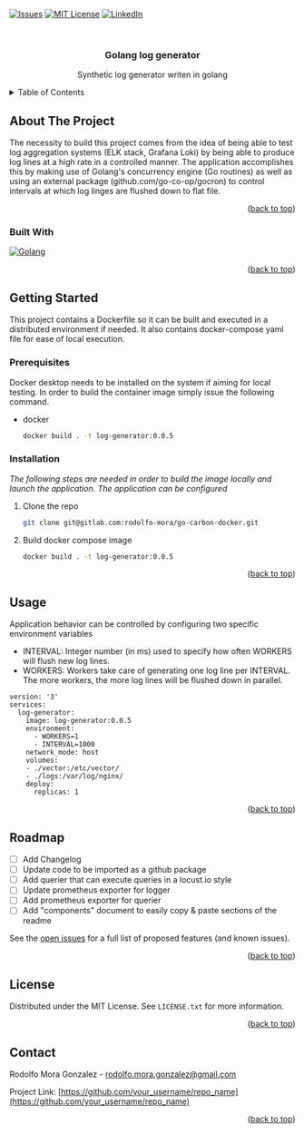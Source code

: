 <!-- Improved compatibility of back to top link: See: https://github.com/othneildrew/Best-README-Template/pull/73 -->
<a name="readme-top"></a>
<!--
*** Thanks for checking out the Best-README-Template. If you have a suggestion
*** that would make this better, please fork the repo and create a pull request
*** or simply open an issue with the tag "enhancement".
*** Don't forget to give the project a star!
*** Thanks again! Now go create something AMAZING! :D
-->



<!-- PROJECT SHIELDS -->
<!--
*** I'm using markdown "reference style" links for readability.
*** Reference links are enclosed in brackets [ ] instead of parentheses ( ).
*** See the bottom of this document for the declaration of the reference variables
*** for contributors-url, forks-url, etc. This is an optional, concise syntax you may use.
*** https://www.markdownguide.org/basic-syntax/#reference-style-links
-->
<!-- [![Contributors][contributors-shield]][contributors-url]
[![Forks][forks-shield]][forks-url] -->
<!-- [![Stargazers][stars-shield]][stars-url] -->
[![Issues][issues-shield]][issues-url]
[![MIT License][license-shield]][license-url]
[![LinkedIn][linkedin-shield]][linkedin-url]

<!-- PROJECT LOGO -->
<br />
<div align="center">

  <h3 align="center">Golang log generator</h3>

  <p align="center">
    Synthetic log generator writen in golang
  <br />

  </p>
</div>

<!-- TABLE OF CONTENTS -->
<details>
  <summary>Table of Contents</summary>
  <ol>
    <li>
      <a href="#about-the-project">About The Project</a>
      <ul>
        <li><a href="#built-with">Built With</a></li>
      </ul>
    </li>
    <li>
      <a href="#getting-started">Getting Started</a>
      <ul>
        <li><a href="#prerequisites">Prerequisites</a></li>
        <li><a href="#installation">Installation</a></li>
      </ul>
    </li>
    <li><a href="#usage">Usage</a></li>
    <li><a href="#roadmap">Roadmap</a></li>
    <li><a href="#contributing">Contributing</a></li>
    <li><a href="#license">License</a></li>
    <li><a href="#contact">Contact</a></li>
    <li><a href="#acknowledgments">Acknowledgments</a></li>
  </ol>
</details>



<!-- ABOUT THE PROJECT -->
## About The Project

<!-- [![Product Name Screen Shot][product-screenshot]](https://example.com) -->

The necessity to build this project comes from the idea of being able to test log aggregation systems (ELK stack, Grafana Loki) by being able to produce log lines at a high rate in a controlled manner. The application accomplishes this by making use of Golang's concurrency engine (Go routines) as well as using an external package (github.com/go-co-op/gocron)
to control intervals at which log linges are flushed down to flat file.

<p align="right">(<a href="#readme-top">back to top</a>)</p>

### Built With

[![Golang][Golang.dev]][golang-url]

<p align="right">(<a href="#readme-top">back to top</a>)</p>

<!-- GETTING STARTED -->
## Getting Started
This project contains a Dockerfile so it can be built and executed in a distributed environment if needed. It also contains docker-compose yaml file for ease of local execution.

### Prerequisites

Docker desktop needs to be installed on the system if aiming for local testing. In order to build the container image simply issue the following command.

* docker
  ```sh
  docker build . -t log-generator:0.0.5
  ```

### Installation

_The following steps are needed in order to build the image locally and launch the application. The application can be configured_

1. Clone the repo
   ```sh
   git clone git@gitlab.com:rodolfo-mora/go-carbon-docker.git
   ```
2. Build docker compose image
   ```sh
   docker build . -t log-generator:0.0.5
   ```

<p align="right">(<a href="#readme-top">back to top</a>)</p>

<!-- USAGE EXAMPLES -->
## Usage
Application behavior can be controlled by configuring two specific environment variables

* INTERVAL: Integer number (in ms) used to specify how often WORKERS will flush new log lines.
* WORKERS: Workers take care of generating one log line per INTERVAL. The more workers, the more log lines will be flushed down in parallel.

```docker
version: '3'
services:
  log-generator:
    image: log-generator:0.0.5
    environment:
      - WORKERS=1
      - INTERVAL=1000
    network_mode: host
    volumes:
    - ./vector:/etc/vector/
    - ./logs:/var/log/nginx/
    deploy:
      replicas: 1
```
<!-- _For more examples, please refer to the [Documentation](https://example.com)_ -->

<p align="right">(<a href="#readme-top">back to top</a>)</p>

<!-- ROADMAP -->
## Roadmap

- [ ] Add Changelog
- [ ] Update code to be imported as a github package
- [ ] Add querier that can execute queries in a locust.io style
- [ ] Update prometheus exporter for logger
- [ ] Add prometheus exporter for querier
- [ ] Add "components" document to easily copy & paste sections of the readme

See the [open issues](https://github.com/rodolfo-mora/golang-log-generator/issues) for a full list of proposed features (and known issues).

<p align="right">(<a href="#readme-top">back to top</a>)</p>

<!-- LICENSE -->
## License

Distributed under the MIT License. See `LICENSE.txt` for more information.

<p align="right">(<a href="#readme-top">back to top</a>)</p>

<!-- CONTACT -->
## Contact

Rodolfo Mora Gonzalez - rodolfo.mora.gonzalez@gmail.com

Project Link: [https://github.com/your_username/repo_name](https://github.com/your_username/repo_name)

<p align="right">(<a href="#readme-top">back to top</a>)</p>

<!-- MARKDOWN LINKS & IMAGES -->
<!-- https://www.markdownguide.org/basic-syntax/#reference-style-links -->

[stars-shield]: https://img.shields.io/github/stars/othneildrew/Best-README-Template.svg?style=for-the-badge
[stars-url]: https://github.com/rodolfo-mora/golang-log-generator/stargazers
[issues-shield]: https://img.shields.io/github/issues/othneildrew/Best-README-Template.svg?style=for-the-badge
[issues-url]: https://github.com/rodolfo-mora/golang-log-generator/issues
[license-shield]: https://img.shields.io/github/license/othneildrew/Best-README-Template.svg?style=for-the-badge
[license-url]: https://github.com/othneildrew/Best-README-Template/blob/master/LICENSE.txt
[linkedin-shield]: https://img.shields.io/badge/-LinkedIn-black.svg?style=for-the-badge&logo=linkedin&colorB=555
[linkedin-url]: https://www.linkedin.com/in/rodolfo-mora-2214a9b7
[golang-url]: https://go.dev/
[Golang.dev]: https://img.shields.io/badge/Go-00ADD8?style=for-the-badge&logo=go&logoColor=white